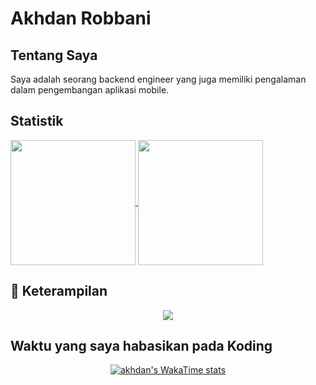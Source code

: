 # Akhdan Robbani



## Tentang Saya

Saya adalah seorang backend engineer yang juga memiliki pengalaman dalam pengembangan aplikasi mobile.


## Statistik
<a href="https://github.com/anuraghazra/github-readme-stats">
  <img height=200 align="center" src="https://github-readme-stats.vercel.app/api?username=akhdanre&rank_icon=github&bg_color=000000&text_color=FFFFFF" />
</a>
<a href="https://github.com/anuraghazra/convoychat">
  <img height=200 align="center" src="https://github-readme-stats.vercel.app/api/top-langs?username=akhdanre&layout=compact&langs_count=8&card_width=320&bg_color=000000&text_color=FFFFFF" />
</a>


## 🚀 Keterampilan


<p align="center">
  <a href="https://skillicons.dev">
    <img src="https://skillicons.dev/icons?i=debian,windows,ubuntu,javascript,nodejs,express,python,fastapi,go,php,laravel,java,dart,flutter,mysql,postgres,mongodb" />
  </a>
</p>





## Waktu yang saya habasikan pada Koding

<center>
    <a href="https://wakatime.com/@AkhdanRe">
        <img src="https://github-readme-stats.vercel.app/api/wakatime?username=akhdanre&layout=compact&bg_color=000000&text_color=ffffff&langs_count=10" alt="akhdan's WakaTime stats">
    </a>
</center>







